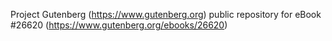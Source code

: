 Project Gutenberg (https://www.gutenberg.org) public repository for eBook #26620 (https://www.gutenberg.org/ebooks/26620)

